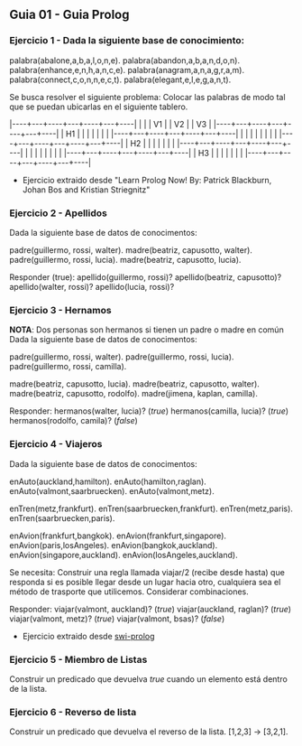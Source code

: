 ## Guia 01 - Guia Prolog

### Ejercicio 1 - Dada la siguiente base de conocimiento:

palabra(abalone,a,b,a,l,o,n,e).
palabra(abandon,a,b,a,n,d,o,n).
palabra(enhance,e,n,h,a,n,c,e).
palabra(anagram,a,n,a,g,r,a,m).
palabra(connect,c,o,n,n,e,c,t).
palabra(elegant,e,l,e,g,a,n,t).

Se busca resolver el siguiente problema: Colocar las palabras de modo tal que se puedan ubicarlas en el siguiente tablero.

|----+---+----+---+----+---+----|
|    |   | V1 |   | V2 |   | V3 |
|----+---+----+---+----+---+----|
| H1 |   |    |   |    |   |    |
|----+---+----+---+----+---+----|
|    |   |    |   |    |   |    |
|----+---+----+---+----+---+----|
| H2 |   |    |   |    |   |    |
|----+---+----+---+----+---+----|
|    |   |    |   |    |   |    |
|----+---+----+---+----+---+----|
| H3 |   |    |   |    |   |    |
|----+---+----+---+----+---+----|

* Ejercicio extraido desde "Learn Prolog Now! By: Patrick Blackburn, Johan Bos and Kristian Striegnitz"

### Ejercicio 2 - Apellidos

Dada la siguiente base de datos de conocimentos:

padre(guillermo, rossi, walter).
madre(beatriz, capusotto, walter).
padre(guillermo, rossi, lucia).
madre(beatriz, capusotto, lucia).

Responder (true):
apellido(guillermo, rossi)?
apellido(beatriz, capusotto)?
apellido(walter, rossi)?
apellido(lucia, rossi)?


### Ejercicio 3 - Hernamos

**NOTA**: Dos personas son hermanos si tienen un padre o madre en común
Dada la siguiente base de datos de conocimentos:

padre(guillermo, rossi, walter).
padre(guillermo, rossi, lucia).
padre(guillermo, rossi, camilla).

madre(beatriz, capusotto, lucia).
madre(beatriz, capusotto, walter).
madre(beatriz, capusotto, rodolfo).
madre(jimena, kaplan, camilla).

Responder:
hermanos(walter, lucia)? (*true*)
hermanos(camilla, lucia)? (*true*)
hermanos(rodolfo, camila)? (*false*)



### Ejercicio 4 - Viajeros

Dada la siguiente base de datos de conocimentos:

enAuto(auckland,hamilton).
enAuto(hamilton,raglan).
enAuto(valmont,saarbruecken).
enAuto(valmont,metz).

enTren(metz,frankfurt).
enTren(saarbruecken,frankfurt).
enTren(metz,paris).
enTren(saarbruecken,paris).

enAvion(frankfurt,bangkok).
enAvion(frankfurt,singapore).
enAvion(paris,losAngeles).
enAvion(bangkok,auckland).
enAvion(singapore,auckland).
enAvion(losAngeles,auckland).

Se necesita: Construir una regla llamada viajar/2 (recibe desde hasta) que responda si es posible llegar desde un lugar hacia otro, cualquiera sea el método de trasporte que utilicemos. Considerar combinaciones.

Responder:
viajar(valmont, auckland)? (*true*)
viajar(auckland, raglan)? (*true*)
viajar(valmont, metz)? (*true*)
viajar(valmont, bsas)? (*false*)


* Ejercicio extraido desde [swi-prolog](http://lpn.swi-prolog.org/lpnpage.php?pagetype=html&pageid=lpn-htmlse12)

### Ejercicio 5 - Miembro de Listas

Construir un predicado que devuelva *true* cuando un elemento está dentro de la lista.

### Ejercicio 6 - Reverso de lista

Construir un predicado que devuelva el reverso de la lista. [1,2,3] -> [3,2,1].

